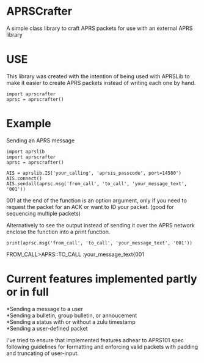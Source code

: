 # APRSCrafter
A simple class library to craft APRS packets for use with an external APRS library

# USE
This library was created with the intention of being used with APRSLib to make it easier to create APRS packets instead of writing each one by hand.

    import aprscrafter
    aprsc = aprscrafter()

# Example

Sending an APRS message

    import aprslib
    import aprscrafter
    aprsc = aprscrafter()
    
    AIS = aprslib.IS('your_calling', 'aprsis_passcode', port=14580')
    AIS.connect()
    AIS.sendall(aprsc.msg('from_call', 'to_call', 'your_message_text', '001'))

001 at the end of the function is an option argument, only if you need to request the packet for an ACK or want to ID your packet. (good for sequencing multiple packets)

Alternatively to see the output instead of sending it over the APRS network enclose the function into a print function.

    print(aprsc.msg('from_call', 'to_call', 'your_message_text', '001'))

FROM_CALL>APRS::TO_CALL  :your_message_text{001

# Current features implemented partly or in full

*Sending a message to a user<br>
*Sending a bulletin, group bulletin, or annoucement<br>
*Sending a status with or without a zulu timestamp<br>
*Sending a user-defined packet<br>

I've tried to ensure that implemented features adhear to APRS101 spec following guidelines for formatting and enforcing valid packets with padding and truncating of user-input.
